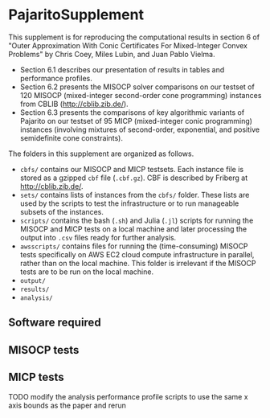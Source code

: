 # PajaritoSupplement

This supplement is for reproducing the computational results in section 6 of "Outer Approximation With Conic Certificates For Mixed-Integer Convex Problems" by Chris Coey, Miles Lubin, and Juan Pablo Vielma.
* Section 6.1 describes our presentation of results in tables and performance profiles. 
* Section 6.2 presents the MISOCP solver comparisons on our testset of 120 MISOCP (mixed-integer second-order cone programming) instances from CBLIB (http://cblib.zib.de/). 
* Section 6.3 presents the comparisons of key algorithmic variants of Pajarito on our testset of 95 MICP (mixed-integer conic programming) instances (involving mixtures of second-order, exponential, and positive semidefinite cone constraints). 

The folders in this supplement are organized as follows.
* `cbfs/` contains our MISOCP and MICP testsets. Each instance file is stored as a gzipped `cbf` file (`.cbf.gz`). CBF is described by Friberg at http://cblib.zib.de/.
* `sets/` contains lists of instances from the `cbfs/` folder. These lists are used by the scripts to test the infrastructure or to run manageable subsets of the instances.
* `scripts/` contains the bash (`.sh`) and Julia (`.jl`) scripts for running the MISOCP and MICP tests on a local machine and later processing the output into `.csv` files ready for further analysis.
* `awsscripts/` contains files for running the (time-consuming) MISOCP tests specifically on AWS EC2 cloud compute infrastructure in parallel, rather than on the local machine. This folder is irrelevant if the MISOCP tests are to be run on the local machine.
* `output/`
* `results/`
* `analysis/`


## Software required


## MISOCP tests


## MICP tests

TODO modify the analysis performance profile scripts to use the same x axis bounds as the paper and rerun
